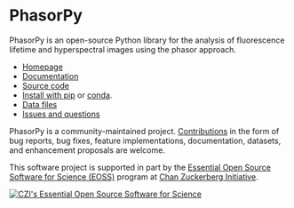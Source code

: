# PhasorPy

PhasorPy is an open-source Python library for the analysis of fluorescence
lifetime and hyperspectral images using the phasor approach.

- [Homepage](https://www.phasorpy.org)
- [Documentation](https://www.phasorpy.org/docs/stable/)
- [Source code](https://github.com/phasorpy/phasorpy)
- [Install with pip](https://pypi.org/project/phasorpy/) or [conda](https://anaconda.org/conda-forge/phasorpy).
- [Data files](https://zenodo.org/communities/phasorpy/)
- [Issues and questions](https://github.com/phasorpy/phasorpy/issues)

PhasorPy is a community-maintained project.
[Contributions](https://www.phasorpy.org/docs/stable/contributing/)
in the form of bug reports, bug fixes, feature implementations, documentation,
datasets, and enhancement proposals are welcome.

This software project is supported in part by the
[Essential Open Source Software for Science (EOSS)](https://chanzuckerberg.com/eoss/)
program at
[Chan Zuckerberg Initiative](https://chanzuckerberg.com/).

[![CZI's Essential Open Source Software for Science](https://chanzuckerberg.github.io/open-science/badges/CZI-EOSS.svg)](https://czi.co/EOSS)

